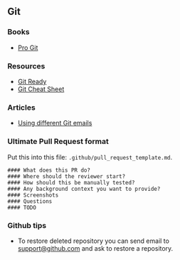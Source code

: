 ## Git

### Books

- [Pro Git](https://git-scm.com/book/en/v2)

### Resources

- [Git Ready](http://gitready.com/)
- [Git Cheat Sheet](https://www.git-tower.com/blog/git-cheat-sheet)

### Articles

- [Using different Git emails](https://pliutau.com/using-different-git-emails/)

### Ultimate Pull Request format

Put this into this file: `.github/pull_request_template.md`.

```
#### What does this PR do?
#### Where should the reviewer start?
#### How should this be manually tested?
#### Any background context you want to provide?
#### Screenshots
#### Questions
#### TODO
```

### Github tips

- To restore deleted repository you can send email to support@github.com and ask to restore a repository.